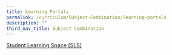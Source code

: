 ```yaml
---
title: Learning Portals
permalink: /curriculum/Subject-Combination/learning-portals
description: ""
third_nav_title: Subject Combination
---
```

[Student Learning Space (SLS)](https://vle.learning.moe.edu.sg/login)